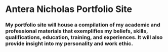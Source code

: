 # Antera Nicholas Portfolio Site

### My portfolio site will house a compilation of my academic and professional materials that exemplifies my beliefs, skills, qualifications, education, training, and experiences. It will also provide insight into my personality and work ethic.
